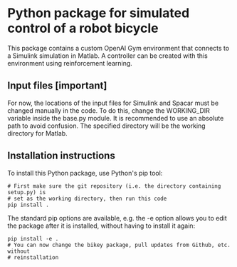 # Python package for simulated control of a robot bicycle

This package contains a custom OpenAI Gym environment that connects to a
Simulink simulation in Matlab. A controller can be created with this
environment using reinforcement learning.

## Input files **[important]**
For now, the locations of the input files for Simulink and Spacar must be
changed manually in the code. To do this, change the WORKING_DIR variable
inside the base.py module. It is recommended to use an absolute path to avoid
confusion. The specified directory will be the working directory for Matlab.

## Installation instructions
To install this Python package, use Python's pip tool:

```
# First make sure the git repository (i.e. the directory containing setup.py) is
# set as the working directory, then run this code
pip install .
```

The standard pip options are available, e.g. the -e option allows you to edit
the package after it is installed, without having to install it again:

```
pip install -e .
# You can now change the bikey package, pull updates from Github, etc. without
# reinstallation
```
